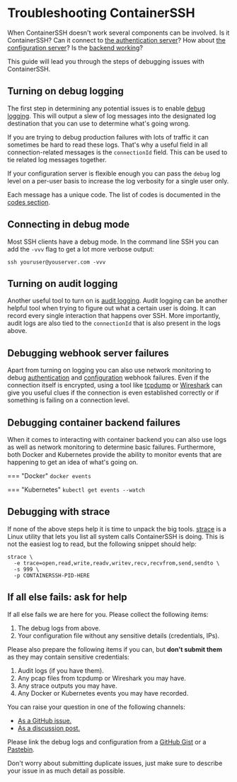 <h1>Troubleshooting ContainerSSH</h1>

When ContainerSSH doesn't work several components can be involved. Is it ContainerSSH? Can it connect to [the authentication server](auth.md)? How about [the configuration server](configserver.md)? Is the [backend working](backends.md)?

This guide will lead you through the steps of debugging issues with ContainerSSH.

## Turning on debug logging

The first step in determining any potential issues is to enable [debug logging](logging.md). This will output a slew of log messages into the designated log destination that you can use to determine what's going wrong.

If you are trying to debug production failures with lots of traffic it can sometimes be hard to read these logs. That's why a useful field in all connection-related messages is the `connectionId` field. This can be used to tie related log messages together.

If your configuration server is flexible enough you can pass the `debug` log level on a per-user basis to increase the log verbosity for a single user only.

Each message has a unique code. The list of codes is documented in the [codes section](codes.md).

## Connecting in debug mode

Most SSH clients have a debug mode. In the command line SSH you can add the `-vvv` flag to get a lot more verbose output:

```
ssh youruser@youserver.com -vvv
```

## Turning on audit logging

Another useful tool to turn on is [audit logging](audit.md). Audit logging can be another helpful tool when trying to figure out what a certain user is doing. It can record every single interaction that happens over SSH. More importantly, audit logs are also tied to the `connectionId` that is also present in the logs above.

## Debugging webhook server failures

Apart from turning on logging you can also use network monitoring to debug [authentication](auth.md) and [configuration](configserver.md) webhook failures. Even if the connection itself is encrypted, using a tool like [tcpdump](https://www.tcpdump.org/) or [Wireshark](https://www.wireshark.org/) can give you useful clues if the connection is even established correctly or if something is failing on a connection level.

## Debugging container backend failures

When it comes to interacting with container backend you can also use logs as well as network monitoring to determine basic failures. Furthermore, both Docker and Kubernetes provide the ability to monitor events that are happening to get an idea of what's going on.

=== "Docker"
    ```
    docker events
    ```
    
=== "Kubernetes"
    ```
    kubectl get events --watch
    ```

## Debugging with strace

If none of the above steps help it is time to unpack the big tools. [strace](https://strace.io/) is a Linux utility that lets you list all system calls ContainerSSH is doing. This is not the easiest log to read, but the following snippet should help:

```
strace \
  -e trace=open,read,write,readv,writev,recv,recvfrom,send,sendto \
  -s 999 \
  -p CONTAINERSSH-PID-HERE
```

## If all else fails: ask for help

If all else fails we are here for you. Please collect the following items:

1. The debug logs from above.
3. Your configuration file without any sensitive details (credentials, IPs).

Please also prepare the following items if you can, but **don't submit them** as they may contain sensitive credentials:

1. Audit logs (if you have them).
2. Any pcap files from tcpdump or Wireshark you may have.
3. Any strace outputs you may have.
4. Any Docker or Kubernetes events you may have recorded.

You can raise your question in one of the following channels:

- [As a GitHub issue.](https://github.com/ContainerSSH/ContainerSSH/issues/new/choose)
- [As a discussion post.](https://github.com/ContainerSSH/ContainerSSH/discussions)

Please link the debug logs and configuration from a [GitHub Gist](http://gist.github.com) or a [Pastebin](https://pastebin.com).

Don't worry about submitting duplicate issues, just make sure to describe your issue in as much detail as possible.
